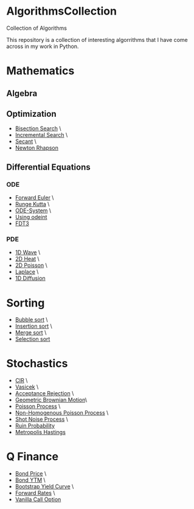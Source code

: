 # AlgorithmsCollection
Collection of Algorithms


This repository is a collection of interesting algorrithms that I have come across in my work in Python. 

# Mathematics

## Algebra

## Optimization
- [Bisection Search](https://github.com/asmirprepic/AlgorithmCollection/blob/main/OtherMath/beisectionSearch.py) \
- [Incremental Search](https://github.com/asmirprepic/AlgorithmCollection/blob/main/OtherMath/incrementalSearch.py) \
- [Secant](https://github.com/asmirprepic/AlgorithmCollection/blob/main/OtherMath/secant.py) \
- [Newton Rhapson](https://github.com/asmirprepic/AlgorithmCollection/blob/main/OtherMath/newton_rhapson.py)

## Differential Equations

### ODE
- [Forward Euler](https://github.com/asmirprepic/AlgorithmCollection/blob/main/ODE/forwardEuler.py) \
- [Runge Kutta](https://github.com/asmirprepic/AlgorithmCollection/blob/main/ODE/RK4.py)  \
- [ODE-System](https://github.com/asmirprepic/AlgorithmCollection/blob/main/ODE/odeSystem.py)  \
- [Using odeint](https://github.com/asmirprepic/AlgorithmCollection/blob/main/ODE/odeintsolution.py)
- [FDT3](https://github.com/asmirprepic/AlgorithmCollection/blob/main/ODE/odeintsollution.py) 

### PDE
- [1D Wave](https://github.com/asmirprepic/AlgorithmCollection/blob/main/PDE/1Dwave.py) \
- [2D Heat](https://github.com/asmirprepic/AlgorithmCollection/blob/main/PDE/2DHeat.py) \
- [2D Poisson](https://github.com/asmirprepic/AlgorithmCollection/blob/main/PDE/2DPoisson.py) \
- [Laplace](https://github.com/asmirprepic/AlgorithmCollection/blob/main/PDE/Laplace.py) \
- [1D Diffusion](https://github.com/asmirprepic/AlgorithmCollection/blob/main/PDE/ondeDimensionalDiffusion.py)  

# Sorting
- [Bubble sort](https://github.com/asmirprepic/AlgorithmCollection/blob/main/Sorting/bubbleSort.py)  \
- [Insertion sort](https://github.com/asmirprepic/AlgorithmCollection/blob/main/Sorting/insertionSort.py) \
- [Merge sort](https://github.com/asmirprepic/AlgorithmCollection/blob/main/Sorting/mergoSort.py) \
- [Selection sort](https://github.com/asmirprepic/AlgorithmCollection/blob/main/Sorting/selectionSort.py)  

# Stochastics
- [CIR](https://github.com/asmirprepic/AlgorithmCollection/blob/main/Stochastics/CIR.py) \
- [Vasicek](https://github.com/asmirprepic/AlgorithmCollection/blob/main/Stochastics/vasicek.py) \
- [Acceptance Rejection](https://github.com/asmirprepic/AlgorithmCollection/blob/main/Stochastics/acceptanceRejection.py) \
- [Geometric Brownian Motion](https://github.com/asmirprepic/AlgorithmCollection/blob/main/Stochastics/geometricBrownianMotion.py)\
- [Poisson Process](https://github.com/asmirprepic/AlgorithmCollection/blob/main/Stochastics/poissonProcess.py) \
- [Non-Homogenous Poisson Process](https://github.com/asmirprepic/AlgorithmCollection/blob/main/Stochastics/nonHomogenousPoisson.py) \
- [Shot Noise Process](https://github.com/asmirprepic/AlgorithmCollection/blob/main/Stochastics/nonHomogenousPoisson.py) \
- [Ruin Probability](https://github.com/asmirprepic/AlgorithmCollection/blob/main/Stochastics/ruinProbability.py)
- [Metropolis Hastings](https://github.com/asmirprepic/AlgorithmCollection/blob/main/Stochastics/metropolisHastingsExample.py)

# Q Finance
- [Bond Price](https://github.com/asmirprepic/AlgorithmCollection/blob/main/QFinance/bondPrice.py) \
- [Bond YTM](https://github.com/asmirprepic/AlgorithmCollection/blob/main/QFinance/bond_ytm.py) \
- [Bootstrap Yield Curve](https://github.com/asmirprepic/AlgorithmCollection/blob/main/QFinance/bootStrapYieldCurve.py) \
- [Forward Rates](https://github.com/asmirprepic/AlgorithmCollection/blob/main/QFinance/forwardRates.py) \
- [Vanilla Call Option](https://github.com/asmirprepic/AlgorithmCollection/blob/main/Stochastics/vanillaCall.py)







